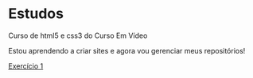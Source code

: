 # Estudos
 Curso de html5 e css3 do Curso Em Vídeo

 Estou aprendendo a criar sites e agora vou gerenciar meus repositórios!

 <a href="exercícios/ex001/index.html">Exercício 1</a>
